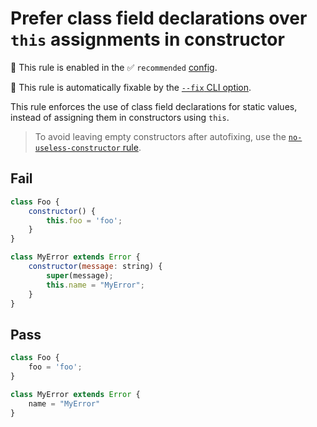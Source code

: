 # Prefer class field declarations over `this` assignments in constructor

💼 This rule is enabled in the ✅ `recommended` [config](https://github.com/sindresorhus/eslint-plugin-unicorn#preset-configs-eslintconfigjs).

🔧 This rule is automatically fixable by the [`--fix` CLI option](https://eslint.org/docs/latest/user-guide/command-line-interface#--fix).

<!-- end auto-generated rule header -->
<!-- Do not manually modify this header. Run: `npm run fix:eslint-docs` -->

This rule enforces the use of class field declarations for static values, instead of assigning them in constructors using `this`.

> To avoid leaving empty constructors after autofixing, use the [`no-useless-constructor` rule](https://eslint.org/docs/latest/rules/no-useless-constructor).

## Fail

```js
class Foo {
	constructor() {
		this.foo = 'foo';
	}
}

class MyError extends Error {
	constructor(message: string) {
		super(message);
		this.name = "MyError";
	}
}
```

## Pass

```js
class Foo {
	foo = 'foo';
}

class MyError extends Error {
	name = "MyError"
}
```
